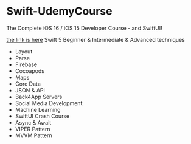 
<!DOCTYPE html>
<html>
<body>





# Swift-UdemyCourse
The Complete iOS 16 / iOS 15 Developer Course - and SwiftUI!

<a href="https://www.udemy.com/course/the-complete-ios-developer-course-with-swift/">the link is here</a>
Swift 5 Beginner & Intermediate & Advanced techniques

  <ul>
  <li>Layout</li>
  <li>Parse</li>
  <li>Firebase</li>
  <li>Cocoapods</li>
  <li>Maps</li>
  <li>Core Data</li>
  <li>JSON & API</li>
  <li>Back4App Servers</li>
  <li>Social Media Development</li>
  <li>Machine Learning</li>
  <li>SwiftUI Crash Course</li>
  <li>Async & Await</li>
  <li>VIPER Pattern</li>
  <li>MVVM Pattern</li>
  
</ul>  





